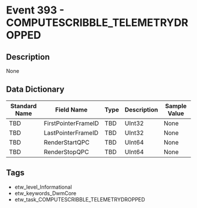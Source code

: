 # Event 393 - COMPUTESCRIBBLE_TELEMETRYDROPPED

## Description
None

## Data Dictionary
|Standard Name|Field Name|Type|Description|Sample Value|
|---|---|---|---|---|
|TBD|FirstPointerFrameID|TBD|UInt32|None|None|
|TBD|LastPointerFrameID|TBD|UInt32|None|None|
|TBD|RenderStartQPC|TBD|UInt64|None|None|
|TBD|RenderStopQPC|TBD|UInt64|None|None|

## Tags
* etw_level_Informational
* etw_keywords_DwmCore
* etw_task_COMPUTESCRIBBLE_TELEMETRYDROPPED